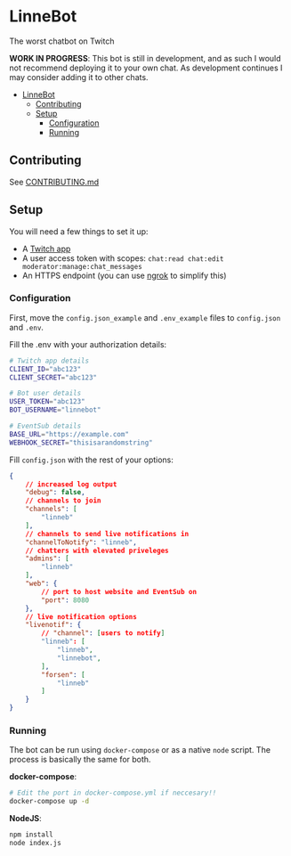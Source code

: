 # LinneBot

The worst chatbot on Twitch

**WORK IN PROGRESS**: This bot is still in development, and as such I would not recommend deploying it to your own chat. As development continues I may consider adding it to other chats.

- [LinneBot](#linnebot)
  - [Contributing](#contributing)
  - [Setup](#setup)
    - [Configuration](#configuration)
    - [Running](#running)

## Contributing

See [CONTRIBUTING.md](CONTRIBUTING.md)

## Setup

You will need a few things to set it up:

- A [Twitch app](https://dev.twitch.tv/console)
- A user access token with scopes: `chat:read chat:edit moderator:manage:chat_messages`
- An HTTPS endpoint (you can use [ngrok](https://ngrok.com/) to simplify this)

### Configuration

First, move the `config.json_example` and `.env_example` files to `config.json` and `.env`.

Fill the .env with your authorization details:
```sh
# Twitch app details
CLIENT_ID="abc123"
CLIENT_SECRET="abc123"

# Bot user details
USER_TOKEN="abc123"
BOT_USERNAME="linnebot"

# EventSub details
BASE_URL="https://example.com"
WEBHOOK_SECRET="thisisarandomstring"
```

Fill `config.json` with the rest of your options:
```json
{
    // increased log output
    "debug": false,
    // channels to join
    "channels": [
        "linneb"
    ],
    // channels to send live notifications in
    "channelToNotify": "linneb",
    // chatters with elevated priveleges
    "admins": [
        "linneb"
    ],
    "web": {
        // port to host website and EventSub on
        "port": 8080
    },
    // live notification options
    "livenotif": {
        // "channel": [users to notify]
        "linneb": [
            "linneb",
            "linnebot",
        ],
        "forsen": [
            "linneb"
        ]
    }
}
```

### Running

The bot can be run using `docker-compose` or as a native `node` script. The process is basically the same for both.

**docker-compose**:
```sh
# Edit the port in docker-compose.yml if neccesary!!
docker-compose up -d
```

**NodeJS**:
```sh
npm install
node index.js
```
